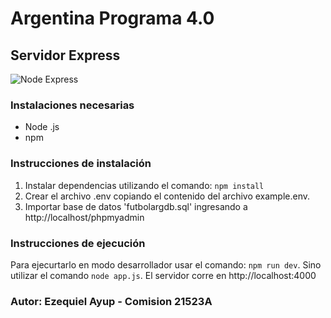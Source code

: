 # Argentina Programa 4.0

## Servidor Express

![Node Express](https://somospnt.com/images/blog/zojuy79lo3fn3qdt7g6p.png)

### Instalaciones necesarias
- Node .js
- npm

### Instrucciones de instalación
1. Instalar dependencias utilizando el comando: `` npm install ``
2. Crear el archivo .env copiando el contenido del archivo example.env.
3. Importar base de datos 'futbolargdb.sql' ingresando a http://localhost/phpmyadmin

### Instrucciones de ejecución
Para ejecurtarlo en modo desarrollador usar el comando: ``npm run dev``.
Sino utilizar el comando ``node app.js``.
El servidor corre en http://localhost:4000

### Autor: Ezequiel Ayup - Comision 21523A